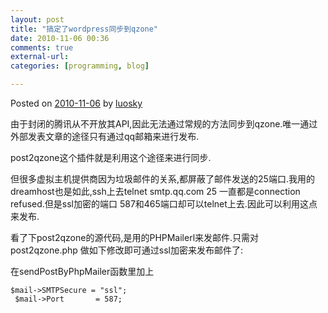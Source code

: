```yaml
---
layout: post
title: "搞定了wordpress同步到qzone"
date: 2010-11-06 00:36
comments: true
external-url: 
categories: [programming, blog]

---
```



Posted on [2010-11-06][9] by  [luosky][10]

   [9]: http://luosky.com/2010/11/%e6%90%9e%e5%ae%9a%e4%ba%86wordpress%e5%90%8c%e6%ad%a5%e5%88%b0qzone.html (7:45 pm)
   [10]: http://luosky.com/author/luosky (View all posts by luosky)

由于封闭的腾讯从不开放其API,因此无法通过常规的方法同步到qzone.唯一通过外部发表文章的途径只有通过qq邮箱来进行发布.

post2qzone这个插件就是利用这个途径来进行同步.

但很多虚拟主机提供商因为垃圾邮件的关系,都屏蔽了邮件发送的25端口.我用的dreamhost也是如此,ssh上去telnet smtp.qq.com 25 一直都是connection refused.但是ssl加密的端口 587和465端口却可以telnet上去.因此可以利用这点来发布.

看了下﻿post2qzone的源代码,﻿是用的PHPMailerl来发邮件.只需对post2qzone.php 做如下修改即可通过ssl加密来发布邮件了:﻿

在﻿sendPostByPhpMailer函数里加上
    
    
    $mail->SMTPSecure = "ssl";
     $mail->Port       = 587;
    
